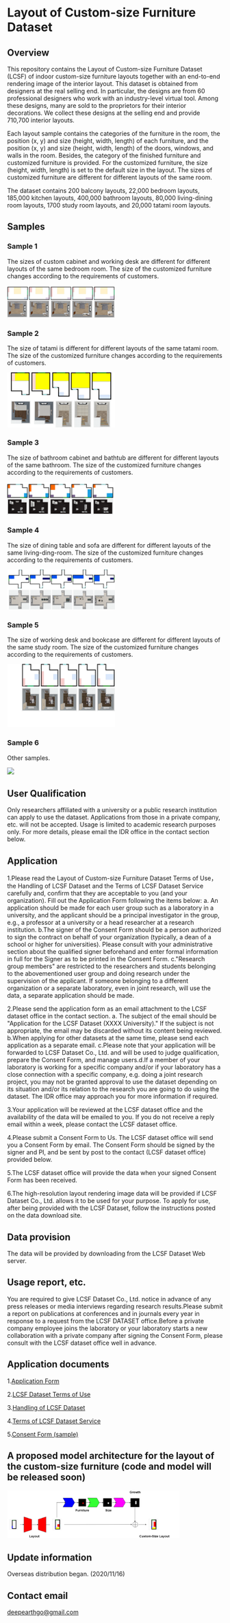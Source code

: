# Layout of Custom-size Furniture Dataset
## Overview
This repository contains the Layout of Custom-size Furniture Dataset (LCSF) of indoor custom-size furniture layouts together with an end-to-end rendering image of the interior layout. This dataset is obtained from designers at the real selling end. In particular, the designs are from 60 professional designers who work with an industry-level virtual tool. Among these designs, many are sold to the proprietors for their interior decorations. We collect these designs at the selling end and provide 710,700 interior layouts. 

Each layout sample contains the categories of the furniture in the room, the position (x, y) and size (height, width, length) of each furniture, and the position (x, y) and size (height, width, length) of the doors, windows, and walls in the room. Besides, the category of the finished furniture and customized furniture is provided. For the customized furniture, the size (height, width, length) is set to the default size in the layout. The sizes of customized furniture are different for different layouts of the same room. 

The dataset contains 200 balcony layouts, 22,000 bedroom layouts, 185,000 kitchen layouts, 400,000 bathroom layouts, 80,000 living-dining room layouts, 1700 study room layouts, and 20,000 tatami room layouts.

## Samples 
### Sample 1
The sizes of custom cabinet and working desk are different for different layouts of the same bedroom room. The size of the customized furniture changes according to the requirements of customers.
<p align="left"><img width="50%" src="figs/dataset-fig1.png"/></p>

### Sample 2
The size of tatami is different for different layouts of the same tatami room. The size of the customized furniture changes according to the requirements of customers.
<p align="left"><img width="50%" src="figs/dataset-fig2.png"/></p>

### Sample 3
The size of bathroom cabinet and bathtub are different for different layouts of the same bathroom. The size of the customized furniture changes according to the requirements of customers.
<p align="left"><img width="50%" src="figs/dataset-fig3.png"/></p>

### Sample 4
The size of dining table and sofa are different for different layouts of the same living-ding-room. The size of the customized furniture changes according to the requirements of customers.
<p align="left"><img width="50%" src="figs/dataset-fig4.png"/></p>

### Sample 5
The size of working desk and bookcase are different for different layouts of the same study room. The size of the customized furniture changes according to the requirements of customers.
<p align="left"><img width="50%" src="figs/dataset-fig5.png"/></p>

### Sample 6
Other samples.
<p align="left"><img width="50%" src="figs/dataset-fig6.png"/></p>

## User Qualification
Only researchers affiliated with a university or a public research institution can apply to use the dataset. Applications from those in a private company, etc. will not be accepted. Usage is limited to academic research purposes only. For more details, please email the IDR office in the contact section below.

## Application
1.Please read the Layout of Custom-size Furniture Dataset Terms of Use，the Handling of LCSF Dataset and the Terms of LCSF Dataset Service carefully and, confirm that they are acceptable to you (and your organization). Fill out the Application Form following the items below: a. An application should be made for each user group such as a laboratory in a university, and the applicant should be a principal investigator in the group, e.g., a professor at a university or a head researcher at a research institution. b.The signer of the Consent Form should be a person authorized to sign the contract on behalf of your organization (typically, a dean of a school or higher for universities). Please consult with your administrative section about the qualified signer beforehand and enter formal information in full for the Signer as to be printed in the Consent Form. c."Research group members" are restricted to the researchers and students belonging to the abovementioned user group and doing research under the supervision of the applicant. If someone belonging to a different organization or a separate laboratory, even in joint research, will use the data, a separate application should be made.

2.Please send the application form as an email attachment to the LCSF dataset office in the contact section. a. The subject of the email should be "Application for the LCSF Dataset (XXXX University)." If the subject is not appropriate, the email may be discarded without its content being reviewed. b.When applying for other datasets at the same time, please send each application as a separate email. c.Please note that your application will be forwarded to LCSF Dataset Co., Ltd. and will be used to judge qualification, prepare the Consent Form, and manage users.d.If a member of your laboratory is working for a specific company and/or if your laboratory has a close connection with a specific company, e.g. doing a joint research project, you may not be granted approval to use the dataset depending on its situation and/or its relation to the research you are going to do using the dataset. The IDR office may approach you for more information if required.

3.Your application will be reviewed at the LCSF dataset office and the availability of the data will be emailed to you. If you do not receive a reply email within a week, please contact the LCSF dataset office.

4.Please submit a Consent Form to Us. The LCSF dataset office will send you a Consent Form by email. The Consent Form should be signed by the signer and PI, and be sent by post to the contact (LCSF dataset office) provided below.

5.The LCSF dataset office will provide the data when your signed Consent Form has been received.

6.The high-resolution layout rendering image data will be provided if LCSF Dataset Co., Ltd. allows it to be used for your purpose. To apply for use, after being provided with the LCSF Dataset, follow the instructions posted on the data download site.

## Data provision
The data will be provided by downloading from the LCSF Dataset Web server.

## Usage report, etc.
You are required to give LCSF Dataset Co., Ltd. notice in advance of any press releases or media interviews regarding research results.Please submit a report on publications at conferences and in journals every year in response to a request from the LCSF DATASET office.Before a private company employee joins the laboratory or your laboratory starts a new collaboration with a private company after signing the Consent Form, please consult with the LCSF dataset office well in advance.

## Application documents
1.[Application Form](https://github.com/CODE-SUBMIT/dataset2/blob/main/application_LCSF_dataset.pdf)

2.[LCSF Dataset Terms of Use](https://github.com/CODE-SUBMIT/dataset2/blob/main/LCSF%20Dataset%20Terms%20of%20Use.pdf)

3.[Handling of LCSF Dataset](https://github.com/CODE-SUBMIT/dataset2/blob/main/Handling%20of%20LCSF%20Dataset%20LCSF%20Dataset%20Co.pdf)

4.[Terms of LCSF Dataset Service](https://github.com/CODE-SUBMIT/dataset2/blob/main/Terms%20of%20LCSF%20Dataset%20Service.pdf)

5.[Consent Form (sample)](https://github.com/CODE-SUBMIT/dataset2/blob/main/consent_lifull_homes_sample.pdf)

## A proposed model architecture for the layout of the custom-size furniture (code and model will be released soon)
<p align="left"><img width="80%" src="figs/dataset-fig7.png"/></p>

## Update information
Overseas distribution began. (2020/11/16)

## Contact email
deepearthgo@gmail.com
